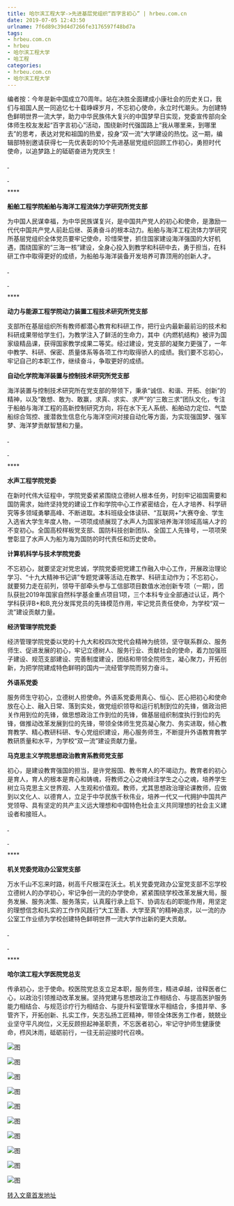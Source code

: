 ```yaml
---
title: 哈尔滨工程大学->先进基层党组织“百字言初心” | hrbeu.com.cn
date: 2019-07-05 12:43:50
urlname: 7f6d89c39d4d7266fe3176597f48bd7a
tags: 
- hrbeu.com.cn
- hrbeu
- 哈尔滨工程大学
- 哈工程
categories:
- hrbeu.com.cn
- 哈尔滨工程大学
---
```



编者按：今年是新中国成立70周年。站在决胜全面建成小康社会的历史关口，我们与祖国人民一同追忆七十载峥嵘岁月，不忘初心使命，永立时代潮头。为创建特色鲜明世界一流大学，助力中华民族伟大复兴的中国梦早日实现，党委宣传部向全体师生校友发起“百字言初心”活动，围绕新时代强国路上“我从哪里来，到哪里去”的思考，表达对党和祖国的热爱，投身“双一流”大学建设的热忱。这一期，编辑部特别邀请获得七一先优表彰的10个先进基层党组织回顾工作初心，勇担时代使命，以追梦路上的砥砺奋进为党庆生！

[ ](/news/UploadFiles_4906/201907/2019070509461881.jpg)

[ ](/news/UploadFiles_4906/201907/2019070509461881.jpg)

**** 

**船舶工程学院船舶与海洋工程流体力学研究所党支部**

为中国人民谋幸福，为中华民族谋复兴，是中国共产党人的初心和使命，是激励一代代中国共产党人前赴后继、英勇奋斗的根本动力。船舶与海洋工程流体力学研究所基层党组织全体党员要牢记使命，珍惜荣誉，抓住国家建设海洋强国的大好机遇，围绕国家的“三海一核”建设，全身心投入到教学和科研中去，勇于担当，在科研工作中取得更好的成绩，为船舶与海洋装备开发培养可靠顶用的创新人才。

[ ](/news/UploadFiles_4906/201907/2019070509465987.jpg)

[ ](/news/UploadFiles_4906/201907/2019070509465987.jpg)

**** 

**动力与能源工程学院动力装置工程技术研究所党支部**

支部所在基层组织所有教师都潜心教育和科研工作，把行业内最新最前沿的技术和科研成果带给学生们，为教学注入了鲜活的生命力，其中《内燃机结构》被评为国家级精品课，获得国家教学成果二等奖。经过建设，党支部的凝聚力更强了，一年中教学、科研、保密、质量体系等各项工作均取得骄人的成绩。我们要不忘初心，牢记自己的本职工作，继续奋斗，争取更好的成绩。

[](/news/UploadFiles_4906/201907/2019070509473667.jpg)

[](/news/UploadFiles_4906/201907/2019070509473667.jpg)

**自动化学院海洋装置与控制技术研究所党支部**

海洋装置与控制技术研究所在党支部的带领下，秉承“诚信、和谐、开拓、创新”的精神，以及“敢想、敢为、敢赢，求真、求实、求严”的“三敢三求”团队文化，专注于船舶与海洋工程的高新控制研究方向，将在水下无人系统、船舶动力定位、气垫船综合驾控、援潜救生信息化与海洋空间对接自动化等方面，为实现强国梦、强军梦、海洋梦贡献智慧和力量。

[ ](/news/UploadFiles_4906/201907/2019070509481796.jpg)

[ ](/news/UploadFiles_4906/201907/2019070509481796.jpg)

**** 

**水声工程学院党委**

在新时代伟大征程中，学院党委紧紧围绕立德树人根本任务，时刻牢记祖国需要和国防需求，始终坚持党的建设工作和学院中心工作紧密结合，在人才培养、科学研究等多领域勇攀高峰、不断进取。本科班级全体读研、“互联网+”大赛夺金、学生入选省大学生年度人物，一项项成绩展现了水声人为国家培养海洋领域高端人才的不变初心。全国高校样板党支部、国防科技创新团队、全国工人先锋号，一项项荣誉彰显了水声人为船为海为国防的时代责任和历史使命。

[](/news/UploadFiles_4906/201907/2019070509485598.jpg)

[](/news/UploadFiles_4906/201907/2019070509485598.jpg)

**计算机科学与技术学院党委**

不忘初心，就要坚定对党忠诚，学院党委把党建工作融入中心工作，开展政治理论学习、“十九大精神书记讲”专题党课等活动,在教学、科研主动作为；不忘初心，就要努力走在前列，领导干部牵头参与工信部项目数值水池创新专项（一期），团队获批2019年国家自然科学基金重点项目1项，三个本科专业全部通过认证，两个学科获评B+和B,充分发挥党员的先锋模范作用，牢记党员责任使命，为学校“双一流”建设贡献力量。

[](/news/UploadFiles_4906/201907/2019070509493833.jpg)

[](/news/UploadFiles_4906/201907/2019070509493833.jpg)

**经济管理学院党委**

经济管理学院党委以党的十九大和校四次党代会精神为统领，坚守联系群众、服务师生、促进发展的初心，牢记立德树人、服务行业、贡献社会的使命，着力加强班子建设、规范支部建设、完善制度建设，团结和带领全院师生，凝心聚力，开拓创新，为把学院建成特色鲜明的国内一流经管学院而努力奋斗。

[](/news/UploadFiles_4906/201907/2019070509503326.jpg)

[](/news/UploadFiles_4906/201907/2019070509503326.jpg)

**外语系党委**

服务师生守初心，立德树人担使命。外语系党委用真心、恒心、匠心把初心和使命放在心上、融入日常、落到实处，做党组织领导和运行机制到位的先锋，做政治把关作用到位的先锋，做思想政治工作到位的先锋，做基层组织制度执行到位的先锋，做推动改革发展到位的先锋，带领全体师生党员凝心聚力、务实进取，倾心教育教学、精心教研科研、专心党组织建设，用心服务师生，不断提升外语教育教学教研质量和水平，为学校“双一流”建设贡献力量。

[](/news/UploadFiles_4906/201907/2019070509513569.jpg)

[](/news/UploadFiles_4906/201907/2019070509513569.jpg)

**马克思主义学院思想政治教育系教师党支部**

初心，是建设教育强国的担当，是许党报国、教书育人的不竭动力。教育者的初心是育人，育人的根本是育心和铸魂，将教师之心之魂倾注学生之心之魂，培养学生树立马克思主义世界观、人生观和价值观。教师，尤其思想政治理论课教师，应做到以文化人、以德育人，立足于中华民族千秋伟业，培养一代又一代拥护中国共产党领导、具有坚定的共产主义远大理想和中国特色社会主义共同理想的社会主义建设者和接班人。

[ ](/news/UploadFiles_4906/201907/2019070509523199.jpg)

[ ](/news/UploadFiles_4906/201907/2019070509523199.jpg)

**** 

**机关党委党政办公室党支部**

万水千山不忘来时路，树高千尺根深在沃土。机关党委党政办公室党支部不忘学校立德树人的办学初心，牢记争创一流的办学使命，紧紧围绕学校改革发展大局，服务发展、服务决策、服务落实，认真履行承上启下、协调左右的职能作用，用坚定的理想信念和扎实的工作作风践行“大工至善、大学至真”的精神追求，以一流的办公室工作业绩为学校创建特色鲜明世界一流大学作出新的更大贡献。

[ ](/news/UploadFiles_4906/201907/2019070509530336.jpg)

[ ](/news/UploadFiles_4906/201907/2019070509530336.jpg)

**** 

**哈尔滨工程大学医院党总支**

传承初心，忠于使命。校医院党总支立足本职，服务师生，精进卓越，诠释医者仁心，以政治引领推动改革发展。坚持党建与思想政治工作相结合、与提高医护服务能力相结合、与规范诊疗行为相结合、与提升科室管理水平相结合，多措并举、多管齐下，开拓创新、扎实工作，矢志弘扬工匠精神，带领全体医务工作者，兢兢业业坚守平凡岗位，义无反顾担起神圣职责，不忘医者初心，牢记守护师生健康使命，栉风沐雨，砥砺前行，一往无前迎接时代召唤。



![图](http://gongxue.cn/news/UploadFiles_4906/201907/2019070509530336.jpg)

![图](http://gongxue.cn/news/UploadFiles_4906/201907/2019070509523199.jpg)

![图](http://gongxue.cn/news/UploadFiles_4906/201907/2019070509513569.jpg)

![图](http://gongxue.cn/news/UploadFiles_4906/201907/2019070509503326.jpg)

![图](http://gongxue.cn/news/UploadFiles_4906/201907/2019070509493833.jpg)

![图](http://gongxue.cn/news/UploadFiles_4906/201907/2019070509485598.jpg)

![图](http://gongxue.cn/news/UploadFiles_4906/201907/2019070509481796.jpg)

![图](http://gongxue.cn/news/UploadFiles_4906/201907/2019070509473667.jpg)

![图](http://gongxue.cn/news/UploadFiles_4906/201907/2019070509465987.jpg)

![图](http://gongxue.cn/news/UploadFiles_4906/201907/2019070509461881.jpg)

[转入文章首发地址](http://gongxue.cn/news/2019/201907/news_195975.html)